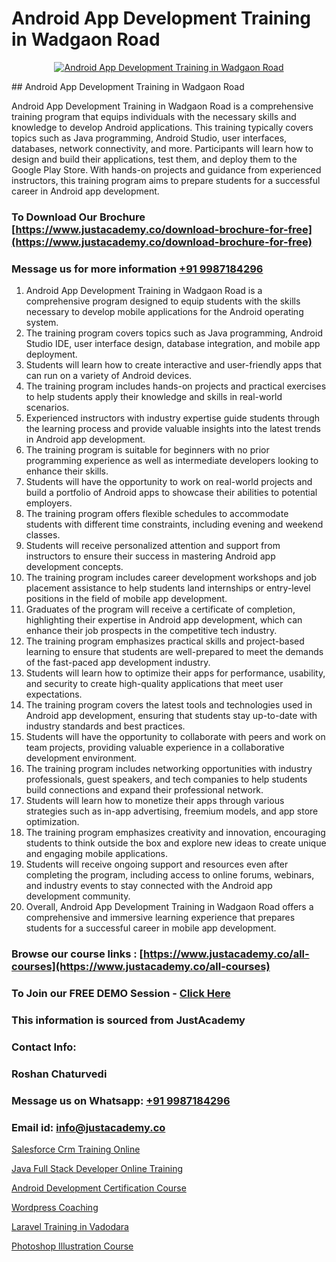# Android App Development Training in Wadgaon Road

<p align="center">
  <a href="https://justacademy.co/course-detail/android-app-development">
    <img src="https://justacademy.co/storage2/course_image/1676635923_course_image.webp" alt="Android App Development Training in Wadgaon Road">
  </a>
</p>
## Android App Development Training in Wadgaon Road

Android App Development Training in Wadgaon Road is a comprehensive training program that equips individuals with the necessary skills and knowledge to develop Android applications. This training typically covers topics such as Java programming, Android Studio, user interfaces, databases, network connectivity, and more. Participants will learn how to design and build their applications, test them, and deploy them to the Google Play Store. With hands-on projects and guidance from experienced instructors, this training program aims to prepare students for a successful career in Android app development.
### To Download Our Brochure [https://www.justacademy.co/download-brochure-for-free](https://www.justacademy.co/download-brochure-for-free)
### Message us for more information [+91 9987184296](https://api.whatsapp.com/send?phone=919987184296)
1) Android App Development Training in Wadgaon Road is a comprehensive program designed to equip students with the skills necessary to develop mobile applications for the Android operating system.
2) The training program covers topics such as Java programming, Android Studio IDE, user interface design, database integration, and mobile app deployment.
3) Students will learn how to create interactive and user-friendly apps that can run on a variety of Android devices.
4) The training program includes hands-on projects and practical exercises to help students apply their knowledge and skills in real-world scenarios.
5) Experienced instructors with industry expertise guide students through the learning process and provide valuable insights into the latest trends in Android app development.
6) The training program is suitable for beginners with no prior programming experience as well as intermediate developers looking to enhance their skills.
7) Students will have the opportunity to work on real-world projects and build a portfolio of Android apps to showcase their abilities to potential employers.
8) The training program offers flexible schedules to accommodate students with different time constraints, including evening and weekend classes.
9) Students will receive personalized attention and support from instructors to ensure their success in mastering Android app development concepts.
10) The training program includes career development workshops and job placement assistance to help students land internships or entry-level positions in the field of mobile app development.
11) Graduates of the program will receive a certificate of completion, highlighting their expertise in Android app development, which can enhance their job prospects in the competitive tech industry.
12) The training program emphasizes practical skills and project-based learning to ensure that students are well-prepared to meet the demands of the fast-paced app development industry.
13) Students will learn how to optimize their apps for performance, usability, and security to create high-quality applications that meet user expectations.
14) The training program covers the latest tools and technologies used in Android app development, ensuring that students stay up-to-date with industry standards and best practices.
15) Students will have the opportunity to collaborate with peers and work on team projects, providing valuable experience in a collaborative development environment.
16) The training program includes networking opportunities with industry professionals, guest speakers, and tech companies to help students build connections and expand their professional network.
17) Students will learn how to monetize their apps through various strategies such as in-app advertising, freemium models, and app store optimization.
18) The training program emphasizes creativity and innovation, encouraging students to think outside the box and explore new ideas to create unique and engaging mobile applications.
19) Students will receive ongoing support and resources even after completing the program, including access to online forums, webinars, and industry events to stay connected with the Android app development community.
20) Overall, Android App Development Training in Wadgaon Road offers a comprehensive and immersive learning experience that prepares students for a successful career in mobile app development.

### Browse our course links : [https://www.justacademy.co/all-courses](https://www.justacademy.co/all-courses) 
### To Join our FREE DEMO Session - [Click Here](https://www.justacademy.co/register-for-course-demo)


### This information is sourced from JustAcademy
### Contact Info:
### Roshan Chaturvedi
### Message us on Whatsapp: [+91 9987184296](https://api.whatsapp.com/send?phone=919987184296)
### Email id: [info@justacademy.co](mailto:info@justacademy.co)
                
[Salesforce Crm Training Online](https://www.linkedin.com/pulse/salesforce-crm-training-online-justacademy-leicester-i5j8e?trackingId=CLkMEacths5j9HJmtadZAQ%3D%3D&lipi=urn%3Ali%3Apage%3Ad_flagship3_company_admin%3BIzRPuTOMRFCGaj50%2BCRC7g%3D%3D)

[Java Full Stack Developer Online Training](https://www.linkedin.com/pulse/java-full-stack-developer-online-training-justacademy-kolkata-0bn0c/)

[Android Development Certification Course](https://medium.com/@namusn/android-development-certification-course-87cae335b341)

[Wordpress Coaching](https://medium.com/@AkashSingh2052/wordpress-coaching-3b90a741e7a4)

[Laravel Training in Vadodara](https://justacademyin.github.io/justacademy/laravel-training-in-vadodara)

[Photoshop Illustration Course](https://justacademyin.github.io/justacademy/photoshop-illustration-course)

